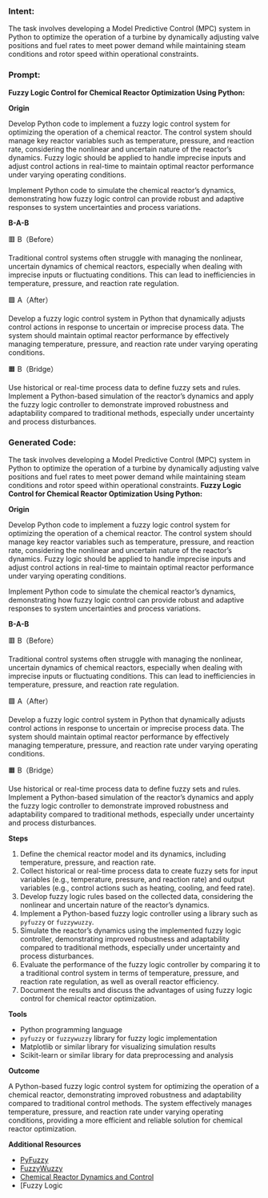 ### Intent:
The task involves developing a Model Predictive Control (MPC) system in Python to optimize the operation of a turbine by dynamically adjusting valve positions and fuel rates to meet power demand while maintaining steam conditions and rotor speed within operational constraints.

### Prompt:
**Fuzzy Logic Control for Chemical Reactor Optimization Using Python:**

**Origin**

Develop Python code to implement a fuzzy logic control system for optimizing the operation of a chemical reactor. The control system should manage key reactor variables such as temperature, pressure, and reaction rate, considering the nonlinear and uncertain nature of the reactor’s dynamics. Fuzzy logic should be applied to handle imprecise inputs and adjust control actions in real-time to maintain optimal reactor performance under varying operating conditions.

Implement Python code to simulate the chemical reactor’s dynamics, demonstrating how fuzzy logic control can provide robust and adaptive responses to system uncertainties and process variations.

**B-A-B**

🟥 B（Before）

Traditional control systems often struggle with managing the nonlinear, uncertain dynamics of chemical reactors, especially when dealing with imprecise inputs or fluctuating conditions. This can lead to inefficiencies in temperature, pressure, and reaction rate regulation.

🟩 A（After）

Develop a fuzzy logic control system in Python that dynamically adjusts control actions in response to uncertain or imprecise process data. The system should maintain optimal reactor performance by effectively managing temperature, pressure, and reaction rate under varying operating conditions.

🟧 B（Bridge）

Use historical or real-time process data to define fuzzy sets and rules. Implement a Python-based simulation of the reactor’s dynamics and apply the fuzzy logic controller to demonstrate improved robustness and adaptability compared to traditional methods, especially under uncertainty and process disturbances.

### Generated Code:
The task involves developing a Model Predictive Control (MPC) system in Python to optimize the operation of a turbine by dynamically adjusting valve positions and fuel rates to meet power demand while maintaining steam conditions and rotor speed within operational constraints.
**Fuzzy Logic Control for Chemical Reactor Optimization Using Python:**

**Origin**

Develop Python code to implement a fuzzy logic control system for optimizing the operation of a chemical reactor. The control system should manage key reactor variables such as temperature, pressure, and reaction rate, considering the nonlinear and uncertain nature of the reactor’s dynamics. Fuzzy logic should be applied to handle imprecise inputs and adjust control actions in real-time to maintain optimal reactor performance under varying operating conditions.

Implement Python code to simulate the chemical reactor’s dynamics, demonstrating how fuzzy logic control can provide robust and adaptive responses to system uncertainties and process variations.

**B-A-B**

🟥 B（Before）

Traditional control systems often struggle with managing the nonlinear, uncertain dynamics of chemical reactors, especially when dealing with imprecise inputs or fluctuating conditions. This can lead to inefficiencies in temperature, pressure, and reaction rate regulation.

🟩 A（After）

Develop a fuzzy logic control system in Python that dynamically adjusts control actions in response to uncertain or imprecise process data. The system should maintain optimal reactor performance by effectively managing temperature, pressure, and reaction rate under varying operating conditions.

🟧 B（Bridge）

Use historical or real-time process data to define fuzzy sets and rules. Implement a Python-based simulation of the reactor’s dynamics and apply the fuzzy logic controller to demonstrate improved robustness and adaptability compared to traditional methods, especially under uncertainty and process disturbances.

**Steps**

1. Define the chemical reactor model and its dynamics, including temperature, pressure, and reaction rate.
2. Collect historical or real-time process data to create fuzzy sets for input variables (e.g., temperature, pressure, and reaction rate) and output variables (e.g., control actions such as heating, cooling, and feed rate).
3. Develop fuzzy logic rules based on the collected data, considering the nonlinear and uncertain nature of the reactor’s dynamics.
4. Implement a Python-based fuzzy logic controller using a library such as `pyfuzzy` or `fuzzywuzzy`.
5. Simulate the reactor’s dynamics using the implemented fuzzy logic controller, demonstrating improved robustness and adaptability compared to traditional methods, especially under uncertainty and process disturbances.
6. Evaluate the performance of the fuzzy logic controller by comparing it to a traditional control system in terms of temperature, pressure, and reaction rate regulation, as well as overall reactor efficiency.
7. Document the results and discuss the advantages of using fuzzy logic control for chemical reactor optimization.

**Tools**

- Python programming language
- `pyfuzzy` or `fuzzywuzzy` library for fuzzy logic implementation
- Matplotlib or similar library for visualizing simulation results
- Scikit-learn or similar library for data preprocessing and analysis

**Outcome**

A Python-based fuzzy logic control system for optimizing the operation of a chemical reactor, demonstrating improved robustness and adaptability compared to traditional control methods. The system effectively manages temperature, pressure, and reaction rate under varying operating conditions, providing a more efficient and reliable solution for chemical reactor optimization.

**Additional Resources**

- [PyFuzzy](https://pyfuzzy.readthedocs.io/en/latest/)
- [FuzzyWuzzy](https://github.com/seatgeek/fuzzywuzzy)
- [Chemical Reactor Dynamics and Control](https://www.sciencedirect.com/book/9780128045710/chemical-reactor-dynamics-and-control)
- [Fuzzy Logic
